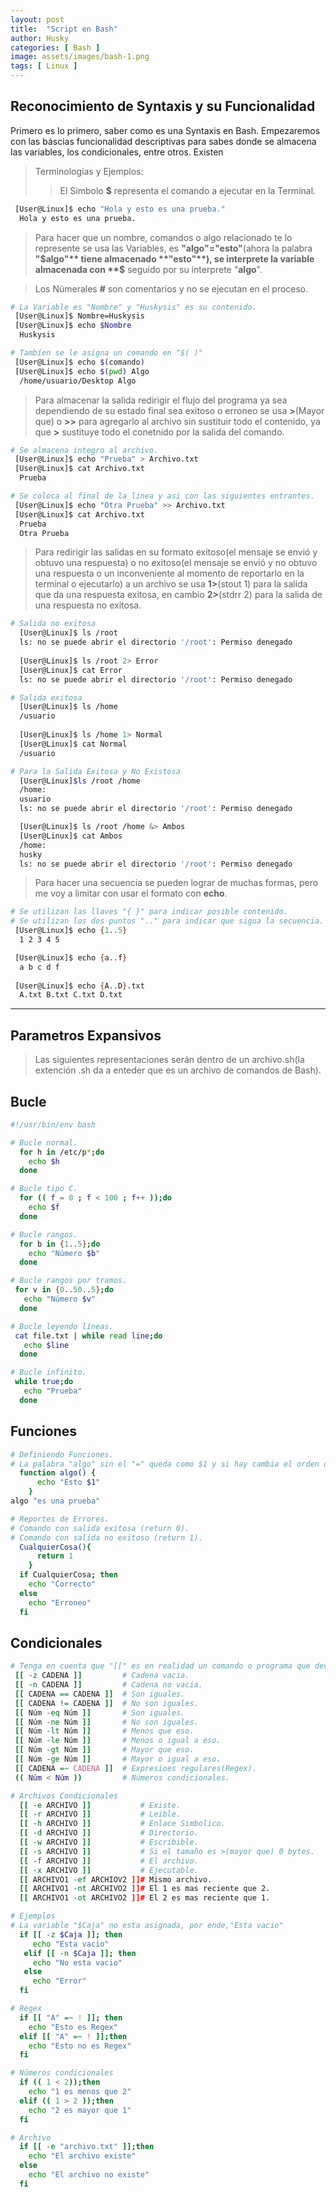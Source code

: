 ```yaml
---
layout: post
title:  "Script en Bash"
author: Husky
categories: [ Bash ]
image: assets/images/bash-1.png 
tags: [ Linux ]
---
```


## **Reconocimiento de Syntaxis y su Funcionalidad**

Primero es lo primero, saber como es una Syntaxis en Bash. Empezaremos con las báscias funcionalidad descriptivas para sabes donde se almacena las variables, los condicionales, entre otros.
Existen 

> Terminologías y Ejemplos:    
> > El Simbolo **$** representa el comando a ejecutar en la Terminal.

```Bash
 [User@Linux]$ echo "Hola y esto es una prueba."
  Hola y esto es una prueba.
```

> Para hacer que un nombre, comandos o algo relacionado te lo represente se usa las Variables, es **"algo"="esto"**(ahora la palabra **"$algo"** tiene almacenado **"esto"**), se interprete la variable almacenada con **$** seguido por su interprete "**algo**".

> Los Númerales **#** son comentarios y no se ejecutan en el proceso.

```Bash
# La Variable es "Nombre" y "Huskysis" es su contenido.
 [User@Linux]$ Nombre=Huskysis
 [User@Linux]$ echo $Nombre
  Huskysis

# Tambíen se le asigna un comando en "$( )"
 [User@Linux]$ echo $(comando)
 [User@Linux]$ echo $(pwd) Algo
  /home/usuario/Desktop Algo
```

> Para almacenar la salida redirigir el flujo del programa ya sea dependiendo de su estado final sea exitoso o erroneo se usa **>**(Mayor que) o **>>** para agregarlo al archivo sin sustituir todo el contenido, ya que **>** sustituye todo el conetnido por la salida del comando.

```Bash
# Se almacena integro al archivo.
 [User@Linux]$ echo "Prueba" > Archivo.txt
 [User@Linux]$ cat Archivo.txt
  Prueba

# Se coloca al final de la línea y asi con las siguientes entrantes.
 [User@Linux]$ echo "Otra Prueba" >> Archivo.txt
 [User@Linux]$ cat Archivo.txt
  Prueba
  Otra Prueba
```

> Para redirigir las salidas en su formato exitoso(el mensaje se envió y obtuvo una respuesta) o no exitoso(el mensaje se envió y no obtuvo una respuesta o un inconveniente al momento de reportarlo en la terminal o ejecutarlo) a un archivo se usa **1>**(stout 1) para la salida que da una respuesta exitosa, en cambio **2>**(stdrr 2) para la salida de una respuesta no exitosa.

```Bash
# Salida no exitosa
  [User@Linux]$ ls /root 
  ls: no se puede abrir el directorio '/root': Permiso denegado
  
  [User@Linux]$ ls /root 2> Error
  [User@Linux]$ cat Error
  ls: no se puede abrir el directorio '/root': Permiso denegado

# Salida exitosa
  [User@Linux]$ ls /home
  /usuario
  
  [User@Linux]$ ls /home 1> Normal
  [User@Linux]$ cat Normal
  /usuario

# Para la Salida Exitosa y No Existosa
  [User@Linux]$ls /root /home
  /home:
  usuario
  ls: no se puede abrir el directorio '/root': Permiso denegado

  [User@Linux]$ ls /root /home &> Ambos
  [User@Linux]$ cat Ambos
  /home:
  husky
  ls: no se puede abrir el directorio '/root': Permiso denegado
```

> Para hacer una secuencia se pueden lograr de muchas formas, pero me voy a limitar con usar el formato con **echo**.

```Bash
# Se utilizan las llaves "{ }" para indicar posible contenido. 
# Se utilizan los dos puntos ".." para indicar que sigua la secuencia.
 [User@Linux]$ echo {1..5}
  1 2 3 4 5

 [User@Linux]$ echo {a..f}
  a b c d f
  
 [User@Linux]$ echo {A..D}.txt
  A.txt B.txt C.txt D.txt
```
* * *  

## **Parametros Expansivos**

> Las siguientes representaciones serán dentro de un archivo.sh(la extención .sh da a enteder que es un archivo de comandos de Bash).

## **Bucle**
```bash
#!/usr/bin/env bash

# Bucle normal.
  for h in /etc/p*;do 
    echo $h
  done

# Bucle tipo C.
  for (( f = 0 ; f < 100 ; f++ ));do
    echo $f
  done

# Bucle rangos.
  for b in {1..5};do
    echo "Número $b"
  done

# Bucle rangos por tramos.
 for v in {0..50..5};do
   echo "Número $v"
  done

# Bucle leyendo líneas.
 cat file.txt | while read line;do
   echo $line
  done

# Bucle infinito.
 while true;do
   echo "Prueba"
  done
```

## **Funciones**

```sh
# Definiendo Funciones.
# La palabra "algo" sin el "=" queda como $1 y si hay cambia el orden del número con la variable.
  function algo() {
      echo "Esto $1"
    }
algo "es una prueba"

# Reportes de Errores. 
# Comando con salida exitosa (return 0).
# Comando con salida no exitoso (return 1).
  CualquierCosa(){
      return 1
    }
  if CualquierCosa; then
    echo "Correcto"
  else
    echo "Erroneo"
  fi
```

## **Condicionales**

```sh
# Tenga en cuenta que "[[" es en realidad un comando o programa que devuelve 0(verdadedo) o 1(falso).
 [[ -z CADENA ]]         # Cadena vacia.
 [[ -n CADENA ]]         # Cadena no vacia.
 [[ CADENA == CADENA ]]  # Son iguales.
 [[ CADENA != CADENA ]]  # No son iguales.
 [[ Núm -eq Núm ]]       # Son iguales.
 [[ Núm -ne Núm ]]       # No son iguales.
 [[ Núm -lt Núm ]]       # Menos que eso.
 [[ Núm -le Núm ]]       # Menos o igual a eso.
 [[ Núm -gt Núm ]]       # Mayor que eso.
 [[ Núm -ge Núm ]]       # Mayor o igual a eso.
 [[ CADENA =~ CADENA ]]  # Expresioes regulares(Regex).
 (( Núm < Núm ))         # Números condicionales.

# Archivos Condicionales
  [[ -e ARCHIVO ]]           # Existe.
  [[ -r ARCHIVO ]]           # Leible.
  [[ -h ARCHIVO ]]           # Enlace Simbolico.
  [[ -d ARCHIVO ]]           # Directorio.
  [[ -w ARCHIVO ]]           # Escribible.
  [[ -s ARCHIVO ]]           # Si el tamaño es >(mayor que) 0 bytes.
  [[ -f ARCHIVO ]]           # El archivo.
  [[ -x ARCHIVO ]]           # Ejecutable.
  [[ ARCHIVO1 -ef ARCHIOV2 ]]# Mismo archivo.
  [[ ARCHIVO1 -nt ARCHIVO2 ]]# El 1 es mas reciente que 2.
  [[ ARCHIVO1 -ot ARCHIVO2 ]]# El 2 es mas reciente que 1.

# Ejemplos
# La variable "$Caja" no esta asignada, por ende,"Esta vacio"
  if [[ -z $Caja ]]; then
     echo "Esta vacio"
   elif [[ -n $Caja ]]; then
     echo "No esta vacio"
   else
     echo "Error"
  fi

# Regex  
  if [[ "A" =~ ! ]]; then
    echo "Esto es Regex"
  elif [[ "A" =~ ! ]];then
    echo "Esto no es Regex"
  fi

# Números condicionales
  if (( 1 < 2));then
    echo "1 es menos que 2"
  elif (( 1 > 2 ));then
    echo "2 es mayor que 1"
  fi 

# Archivo
  if [[ -e "archivo.txt" ]];then
    echo "El archivo existe"
  else
    echo "El archivo no existe"
  fi
```

